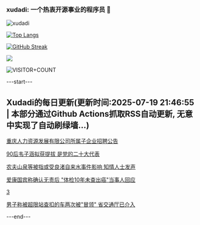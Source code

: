 ### xudadi: 一个热衷开源事业的程序员 👋

![xudadi](https://github-readme-stats-git-masterorgs-github-readme-stats-team.vercel.app/api?username=xudadi)

[![Top Langs](https://github-readme-stats.vercel.app/api/top-langs/?username=xudadi)](https://github.com/anuraghazra/github-readme-stats)

[![GitHub Streak](https://streak-stats.demolab.com?user=xudadi&locale=zh_Hans)](https://git.io/streak-stats)

![](https://raw.githubusercontent.com/xudadi/xudadi/main/assets/github-contribution-grid-snake.svg)

![VISITOR+COUNT](https://komarev.com/ghpvc/?username=xudadi&label=VISITOR+COUNT)


---start---

## Xudadi的每日更新(更新时间:2025-07-19 21:46:55 | 本部分通过Github Actions抓取RSS自动更新, 无意中实现了自动刷绿墙...)

[重庆人力资源发展有限公司所属子企业招聘公告](https://www.gongkaoleida.com/article/2519719)

[90后韦子涵拟获提拔 是党的二十大代表](https://m.163.com/news/article/K4R8JRBI0514R9P4.html)

[农夫山泉等被指或受良渚自来水事件影响 知情人士发声](https://m.163.com/news/article/K4R4P971051492T3.html)

[爱康国宾称确认无责后 "体检10年未查出癌"当事人回应](https://m.163.com/news/article/K4R3Q5RQ00018AOR.html)

[3](https://m.163.com/touch/news/sub/domestic)

[男子称被超限站查扣的车两次被"冒领" 省交通厅已介入](https://m.163.com/news/article/K4PCCG2U0514R9P4.html)

---end---
